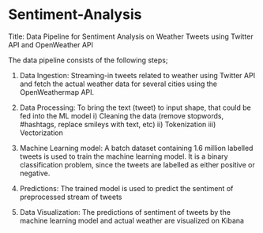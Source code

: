 # Sentiment-Analysis
Title: Data Pipeline for Sentiment Analysis on Weather Tweets using Twitter API and OpenWeather API

The data pipeline consists of the following steps;
1. Data Ingestion: Streaming-in tweets related to weather using Twitter API and fetch the actual
weather data for several cities using the OpenWeathermap API.

2. Data Processing: To bring the text (tweet) to input shape, that could be fed into the ML model
i) Cleaning the data (remove stopwords, #hashtags, replace smileys with text, etc) 
ii) Tokenization
iii) Vectorization

3. Machine Learning model: A batch dataset containing 1.6 million labelled tweets is used to train the machine learning model. It is a binary classification problem, since the tweets are labelled as either positive or negative.

4. Predictions: The trained model is used to predict the sentiment of preprocessed stream of tweets 

5. Data Visualization: The predictions of sentiment of tweets by the machine learning model and
actual weather are visualized on Kibana
